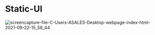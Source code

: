 # Static-UI
![screencapture-file-C-Users-ASALES-Desktop-webpage-index-html-2021-09-22-15_58_44](https://user-images.githubusercontent.com/90307232/134335403-89ccd8d9-006d-4ed8-aa7f-4eb530131420.png)

